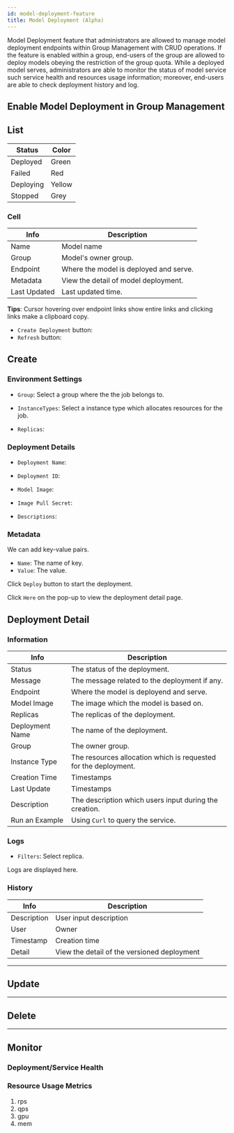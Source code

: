 ```yaml
---
id: model-deployment-feature
title: Model Deployment (Alpha)
---
```


Model Deployment feature that administrators are allowed to manage model deployment endpoints within Group Management with CRUD operations. If the feature is enabled within a group, end-users of the group are allowed to deploy models obeying the restriction of the group quota. While a deployed model serves, administrators are able to monitor the status of model service such service health and resources usage information; moreover, end-users are able to check deployment history and log.

## Enable Model Deployment in Group Management


## List

|Status   |Color|
|---------|-----|
|Deployed |Green |
|Failed   |Red   |
|Deploying|Yellow|
|Stopped  |Grey  |

### Cell

|Info        |Description|
|------------|-----------|
|Name        | Model name|
|Group       | Model's owner group.|
|Endpoint    | Where the model is deployed and serve.|
|Metadata    | View the detail of model deployment.|
|Last Updated| Last updated time.|

**Tips**: Cursor hovering over endpoint links show entire links and clicking links make a clipboard copy.

+ `Create Deployment` button:
+ `Refresh` button:
  

## Create

### Environment Settings

+ `Group`: Select a group where the the job belongs to.

+ `InstanceTypes`: Select a instance type which allocates resources for the job.

+ `Replicas`:

### Deployment Details

+ `Deployment Name`:

+ `Deployment ID`:

+ `Model Image`:

+ `Image Pull Secret`:

+ `Descriptions`:

### Metadata

We can add key-value pairs.

+ `Name`: The name of key.
+ `Value`: The value.

Click `Deploy` button to start the deployment.

Click `Here` on the pop-up to view the deployment detail page.

## Deployment Detail

### Information

|Info           |Description|
|---------------|-----------|
|Status         |The status of the deployment.|
|Message        |The message related to the deployment if any.|
|Endpoint       |Where the model is deployend and serve.|
|Model Image    |The image which the model is based on.|
|Replicas       |The replicas of the deployment.|
|Deployment Name|The name of the deployment.|
|Group          |The owner group.|
|Instance Type  |The resources allocation which is requested for the deployment.|
|Creation Time  |Timestamps|
|Last Update    |Timestamps|
|Description    |The description which users input during the creation. |
|Run an Example |Using `Curl` to query the service.|


### Logs

+ `Filters`: Select replica.

Logs are displayed here.

### History

| Info   | Description     |
|---------------|----------|
| Description   | User input description |
| User          | Owner |
| Timestamp     | Creation time|
| Detail        | View the detail of the versioned deployment |


---

## Update


---

## Delete

---

## Monitor


### Deployment/Service Health

### Resource Usage Metrics

1. rps
2. qps
3. gpu
4. mem
